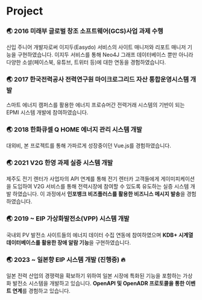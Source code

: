 # Project

### 🌏 2016 미래부 글로벌 창조 소프트웨어(GCS)사업 과제 수행
신입 주니어 개발자로써 이지두(Easydo) 서비스의 사이트 매니저와 리포트 매니저 기능을 구현하였습니다. 이지두 서비스를 통해 Neo4J 그래프 데이터베이스 뿐만 아니라 다양한 소셜(페이스북, 유튜브, 트위터 등)에 대한 연동을 경험하였습니다.

### 🌏 2017 한국전력공사 전력연구원 마이크로그리드 자산 통합운영시스템 개발
스마트 에너지 캠퍼스를 활용한 에너지 프로슈머간 전력거래 시스템의 기반이 되는 EPMI 시스템 개발에 참여하였습니다.

### 🌏 2018 한화큐셀 Q HOME 에너지 관리 시스템 개발

대외비, 본 프로젝트를 통해 가파르게 성장중이던 Vue.js를 경험하였습니다.

### 🌏 2021 V2G 한영 과제 실증 시스템 개발

제주도 전기 렌터가 사업자의 API 연계를 통해 전기 렌터카 고객들에게 게이미피케이션을 도입하여 V2G 서비스를 통해 전력시장에 참여할 수 있도록 유도하는 실증 시스템 개발 하였습니다. 이 과정에서 **인포뱅크 비즈플러스를 활용한 비즈니스 메시지 발송**을 경험하였습니다.

### 🌏 2019 ~ EIP 가상화발전소(VPP) 시스템 개발

국내외 PV 발전소 사이트들의 에너지 데이터 수집 연동에 참여하였으며 **KDB+ 시계열 데이터베이스를 활용한 장애 알람 기능**을 구현하였습니다.

### 🌏 2023 ~ 일본향 EIP 시스템 개발 (진행중) 🔥

일본 전력 산업의 경쟁력을 확보하기 위하여 일본 시장에 특화된 기능을 포함하는 가상화 발전소 시스템을 개발하고 있습니다. **OpenAPI 및 OpenADR 프로토콜을 통한 이벤트 연계**를 경험하고 있습니다.
